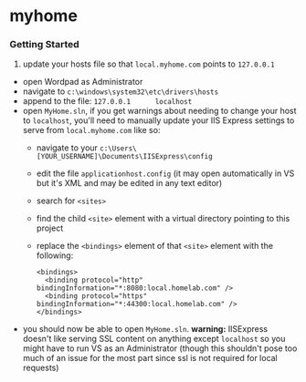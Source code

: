 myhome
======

### Getting Started

1. update your hosts file so that `local.myhome.com` points to `127.0.0.1`
  * open Wordpad as Administrator
  * navigate to `c:\windows\system32\etc\drivers\hosts`
  * append to the file: `127.0.0.1      localhost`
* open `MyHome.sln`, if you get warnings about needing to change your host to `localhost`, you'll need to manually update your IIS Express settings to serve from `local.myhome.com` like so:
  * navigate to your `c:\Users\[YOUR_USERNAME]\Documents\IISExpress\config`
  * edit the file `applicationhost.config` (it may open automatically in VS but it's XML and may be edited in any text editor)
  * search for `<sites>`
  * find the child `<site>` element with a virtual directory pointing to this project
  *   replace the `<bindings>` element of that `<site>` element with the following:

      ```
      <bindings>
        <binding protocol="http" bindingInformation="*:8080:local.homelab.com" />
        <binding protocol="https" bindingInformation="*:44300:local.homelab.com" />
      </bindings>
      ```
* you should now be able to open `MyHome.sln`. **warning:** IISExpress doesn't like serving SSL content on anything except `localhost` so you might have to run VS as an Administrator (though this shouldn't pose too much of an issue for the most part since ssl is not required for local requests)
 